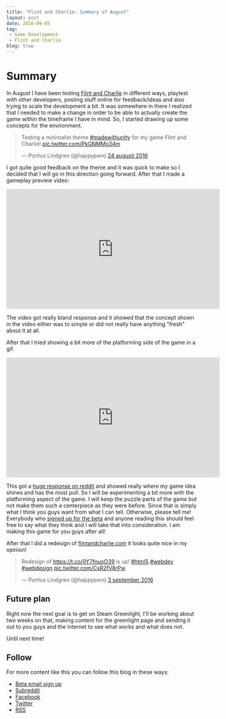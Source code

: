 ```yaml
---
title: "Flint and Charlie: Summary of August"
layout: post
date: 2016-09-05
tag:
 - Game Development
 - Flint and Charlie
blog: true
---
```

# Summary
In August I have been testing [Flint and Charlie](http://flintandcharlie.com) in different ways, playtest with other developers, posting stuff online for feedback/ideas and also trying to scale the development a bit. It was somewhere in there I realized that I needed to make a change in order to be able to actually create the game within the timeframe I have in mind. So, I started drawing up some concepts for the environment.

<blockquote class="twitter-tweet" data-lang="sv"><p lang="en" dir="ltr">Testing a minimalist theme <a href="https://twitter.com/hashtag/madewithunity?src=hash">#madewithunity</a> for my game Flint and Charlie! <a href="https://t.co/PkGNMMo34m">pic.twitter.com/PkGNMMo34m</a></p>&mdash; Pontus Lindgren (@happypwn) <a href="https://twitter.com/happypwn/status/768535127895007232">24 augusti 2016</a></blockquote>
<script async src="//platform.twitter.com/widgets.js" charset="utf-8"></script>

I got quite good feedback on the theme and it was quick to make so I decided that I will go in this direction going forward. After that I made a gameplay preview video:

<iframe width="560" height="315" src="https://www.youtube.com/embed/MO66BH2VB0Q" frameborder="0" allowfullscreen></iframe>

The video got really bland response and it showed that the concept shown in the video either was to simple or did not really have anything "fresh" about it at all.

After that I tried showing a bit more of the platforming side of the game in a gif.

<iframe src='https://gfycat.com/ifr/RepulsiveIncompatibleAsianporcupine' frameborder='0' scrolling='no' width='560' height='315' allowfullscreen></iframe>

This got a [huge response on reddit](https://www.reddit.com/r/GamePhysics/comments/50tdqm/flint_and_charlie_gravity_shift_platforming/) and showed really where my game idea shines and has the most pull. So I will be experimenting a bit more with the platforming aspect of the game. I will keep the puzzle parts of the game but not make them such a centerpiece as they were before. Since that is simply what I think you guys want from what I can tell. Otherwise, please tell me! Everybody who [signed up for the beta](http://goo.gl/forms/abKSefkEKr0f9fIU2) and anyone reading this should feel free to say what they think and I will take that into consideration. I am making this game for you guys after all!

After that I did a redesign of [flintandcharlie.com](http://flintandcharlie.com) it looks quite nice in my opinion!

<blockquote class="twitter-tweet" data-lang="sv"><p lang="en" dir="ltr">Redesign of <a href="https://t.co/0Y7fnuoO39">https://t.co/0Y7fnuoO39</a> is up! <a href="https://twitter.com/hashtag/html5?src=hash">#html5</a> <a href="https://twitter.com/hashtag/webdev?src=hash">#webdev</a> <a href="https://twitter.com/hashtag/webdesign?src=hash">#webdesign</a> <a href="https://t.co/CsR2fV8rPw">pic.twitter.com/CsR2fV8rPw</a></p>&mdash; Pontus Lindgren (@happypwn) <a href="https://twitter.com/happypwn/status/772110100324581376">3 september 2016</a></blockquote>
<script async src="//platform.twitter.com/widgets.js" charset="utf-8"></script>

## Future plan
Right now the next goal is to get on Steam Greenlight, I'll be working about two weeks on that, making content for the greenlight page and sending it out to you guys and the internet to see what works and what does not.

Until next time!

## Follow

For more content like this you can follow this blog in these ways:

 - [Beta email sign up](http://goo.gl/forms/abKSefkEKr0f9fIU2)
 - [Subreddit](https://www.reddit.com/r/FlintandCharlie/)
 - [Facebook](http://Facebook.com/kirikorostudios)
 - [Twitter](http://twitter.com/happypwn)
 - [RSS](http://kirikoro.com/feed.xml)
